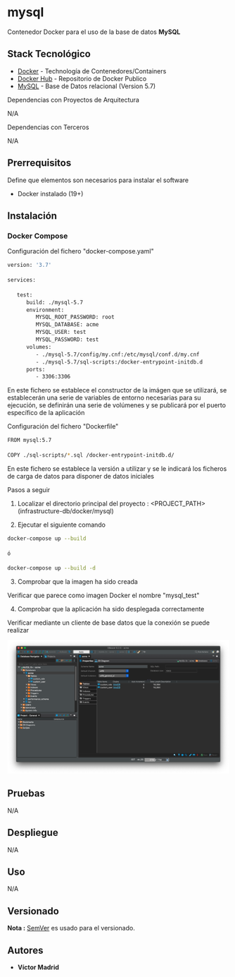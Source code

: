 # mysql

Contenedor Docker para el uso de la base de datos  **MySQL**





## Stack Tecnológico

* [Docker](https://www.docker.com/) - Technología de Contenedores/Containers
* [Docker Hub](https://hub.docker.com/) - Repositorio de Docker Publico
* [MySQL](https://www.mysql.com/) - Base de Datos relacional (Version 5.7)

Dependencias con Proyectos de Arquitectura

N/A

Dependencias con Terceros

N/A





## Prerrequisitos

Define que elementos son necesarios para instalar el software

* Docker instalado (19+)





## Instalación

### Docker Compose

Configuración del fichero "docker-compose.yaml"

```bash
version: '3.7'

services:

   test:
      build: ./mysql-5.7
      environment:
         MYSQL_ROOT_PASSWORD: root
         MYSQL_DATABASE: acme
         MYSQL_USER: test
         MYSQL_PASSWORD: test
      volumes:
         - ./mysql-5.7/config/my.cnf:/etc/mysql/conf.d/my.cnf
         - ./mysql-5.7/sql-scripts:/docker-entrypoint-initdb.d
      ports:
         - 3306:3306
```

En este fichero se establece el constructor de la imágen que se utilizará, se establecerán una serie de variables de entorno necesarias para su ejecución, se definirán una serie de volúmenes y se publicará por el puerto específico de la aplicación

Configuración del fichero "Dockerfile"

```bash
FROM mysql:5.7

COPY ./sql-scripts/*.sql /docker-entrypoint-initdb.d/
```

En este fichero se establece la versión a utilizar y se le indicará los ficheros de carga de datos para disponer de datos iniciales

Pasos a seguir


1. Localizar el directorio principal del proyecto : <PROJECT_PATH> (infrastructure-db/docker/mysql)

2. Ejecutar el siguiente comando

```bash
docker-compose up --build

ó

docker-compose up --build -d
```

3. Comprobar que la imagen ha sido creada

Verificar que parece como imagen Docker el nombre "mysql_test"

4. Comprobar que la aplicación ha sido desplegada correctamente

Verificar mediante un cliente de base datos que la conexión se puede realizar

![Comprobación Conexión de Cliente de Base de datos](https://github.com/vjmadrid/enmilocalfunciona-schemaspy/blob/master/images/mysql-client-test.png)





## Pruebas

N/A





## Despliegue

N/A





## Uso

N/A





## Versionado

**Nota :** [SemVer](http://semver.org/) es usado para el versionado.





## Autores

* **Víctor Madrid**
